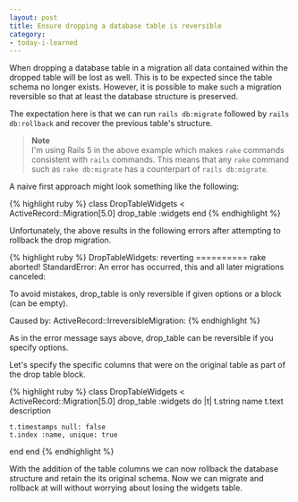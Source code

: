 ```yaml
---
layout: post
title: Ensure dropping a database table is reversible
category: 
- today-i-learned
---
```


When dropping a database table in a migration all data contained within the dropped table will be lost as well. This is to be expected since the table schema no longer exists. However, it is possible to make such a migration reversible so that at least the database structure is preserved.
<!--excerpt-->

The expectation here is that we can run <code>rails db:migrate</code> followed by <code>rails db:rollback</code> and recover the previous table's structure.

<blockquote class="Info Info-right"><strong>Note</strong><br>
I'm using Rails 5 in the above example which makes <code>rake</code> commands consistent with <code>rails</code> commands. This means that any <code>rake</code> command such as <code>rake db:migrate</code> has a counterpart of <code>rails db:migrate</code>.
</blockquote>

A naive first approach might look something like the following:

{% highlight ruby %}
class DropTableWidgets < ActiveRecord::Migration[5.0]
  drop_table :widgets
end
{% endhighlight %}

Unfortunately, the above results in the following errors after attempting to rollback the drop migration.

{% highlight ruby %}
DropTableWidgets: reverting ==========
rake aborted!
StandardError: An error has occurred, this and all later migrations canceled:

To avoid mistakes, drop_table is only reversible if given options or a block (can be empty).

Caused by:
ActiveRecord::IrreversibleMigration: 
{% endhighlight %}

As in the error message says above, drop_table can be reversible if you specify options.

Let's specify the specific columns that were on the original table as part of the drop table block.

{% highlight ruby %}
class DropTableWidgets < ActiveRecord::Migration[5.0]
  drop_table :widgets do |t|
    t.string name
    t.text description

    t.timestamps null: false
    t.index :name, unique: true
  end
end
{% endhighlight %}

With the addition of the table columns we can now rollback the database structure and retain the its original schema. Now we can migrate and rollback at will without worrying about losing the widgets table.
